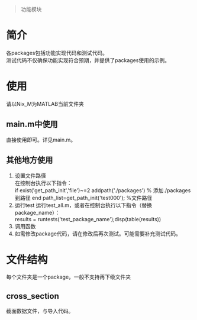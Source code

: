> 功能模块
# 简介
各packages包括功能实现代码和测试代码。  
测试代码不仅确保功能实现符合预期，并提供了packages使用的示例。
# 使用
请以Nix_M为MATLAB当前文件夹  
## main.m中使用
直接使用即可。详见main.m。
## 其他地方使用  
1. 设置文件路径  
在控制台执行以下指令：  
if exist('get_path_init','file')~=2
    addpath('./packages') % 添加./packages到路径
end
path_list=get_path_init('test000'); %文件路径
2. 运行test
运行test_all.m，或者在控制台执行以下指令（替换package_name）：  
results = runtests('test_package_name');disp(table(results))
3. 调用函数  
4. 如需修改package代码，请在修改后再次测试。可能需要补充测试代码。
# 文件结构  
每个文件夹是一个package，一般不支持再下级文件夹
## cross_section
截面数据文件，与导入代码。